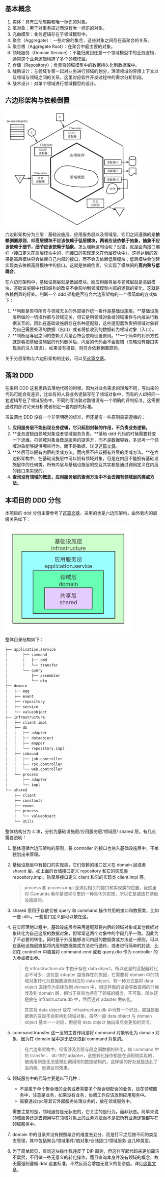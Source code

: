 ## 基本概念

1. 实体：具有生命周期和唯一标识的对象。
2. 值对象：用于对事务描述而没有唯一标识的对象。
3. 充血模型：业务逻辑存在于领域模型中。
4. 聚合（Aggregate）：一些对象的集合，这些对象之间存在高聚合的关系。
5. 聚合根（Aggregate Root）：在聚合中最主要的对象。
6. 领域服务（Domain Service）：不能归属到任意一个领域模型中的业务逻辑，通常这个业务逻辑横跨了多个领域模型。
7. 仓储（Repository）：负责将领域模型中的数据持久化到数据库中。
8. 战略设计：与领域专家一起对业务进行领域的划分，理清领域的界限上下文以及领域与领域之间的关系，这里对应软件开发过程中的需求分析阶段。
9. 战术设计：对单个领域进行领域模型的设计。

## 六边形架构与依赖倒置

<img src="assets/六边形架构.png" alt="六边形架构" style="zoom:50%;" />

六边形架构分为三层：基础设施层、应用服务层以及领域层，它们之间遵循的是**依赖倒置原则**，即**高层模块不应该依赖于低层模块，两者应该依赖于抽象，抽象不应该依赖于细节，细节应该依赖于抽象**。怎么理解这句话呢？没错，就是面向接口编程（接口定义在高层模块中的，而接口的实现定义在低层模块中）。这样达到的效果是高层模块只会依赖自己内部的接口，而不会去依赖低层模块；低层模块会创建实现类去依赖高层模块中的接口。这就是依赖倒置，它实现了模块间的**高内聚与低耦合**。

在六边形架构中，基础设施层就是低层模块，而应用服务层与领域层就是高层模块，基础设施层中代码结构的改变不会影响到领域模型内部的逻辑的变化，这就是依赖倒置的好处。判断一个 ddd 架构是否符合六边形架构的一个很简单的方式如下：

1. **判断是否将所有与领域无关的外部操作统一看作是基础设施层。**基础设施层所做的一切操作都与领域无关，但它是用领域对象或领域事件与内层进行数据交互的，因此在基础设施层存在各种适配器，这些适配器负责把领域对象转为自己需要处理的数据（出口）或者将接收到的数据转为领域对象（入口）。
2. **判断层与层之间的依赖关系是否符合依赖倒置原则。**一个简单的判断方式就是看把基础设施层的代码删掉后，内层的代码会不会报错（忽略没有接口实现类的注入错误），如果没有报错，则符合依赖倒置原则。

关于分层架构与六边形架构的比较，可以见[这篇文章](https://insights.thoughtworks.cn/from-sandwich-to-hexagon/)。

## 落地 DDD

在采用 DDD 这套思路去落地代码的时候，因为对业务需求的理解不同，写出来的代码可能会有差异，比如有的人将业务逻辑写在了领域对象中，而有的人却把同一套逻辑写在了领域服务中。不同的写法孰对孰错没有一个明确的评判标准，这需要通过内部讨论来分析或者制定一套内部的标准。

虽说落地 DDD 没有一个非常明确的标准，但还是有一些原则需要遵循的：

1. **应用服务层不能出现业务逻辑，它只起到封装的作用，不负责业务逻辑。**
2. **业务逻辑由领域对象或者领域服务负责。**落地 ddd 代码的时候需要转变一下思维，将领域对象当做是服务的提供方，而不是数据容器，多思考一个领域对象能够提供哪些行为，而不是数据，详见[这篇文章](https://insights.thoughtworks.cn/path-to-ddd/)。
3. **外层可以拥有内层的类或方法，而内层不应该拥有外层的类或方法。**在六边形架构中，在基础设施层中可以拥有领域对象，但是在内层不能拥有基础设施层中的任何类，所有内层与基础设施层的交互其实都是通过调用定义在内层的接口来实现的。
4. **查询没有领域的概念，应用服务层的查询方法中不会去拥有领域层的类或方法。**

## 本项目的 DDD 分包

本项目的 ddd 分包主要参考了[这篇文章](https://mp.weixin.qq.com/s/R-jBnPhWJHs7J-4CETV88A)，采用的也是六边形架构，由外到内的层级关系如下：

<img src="assets/层级关系.png" alt="层级关系" style="zoom:50%;" />

整体目录结构如下：

```latex
├── application.service
│       ├── command
│       │   ├── cmd
│       │   └── transfer
│       └── query
│           ├── assembler
│           └── dto
├── domain
│   ├── agg
│   ├── event
│   ├── repository
│   ├── service
│   └── valueobject
├── infrastructure
│   ├── client.impl
│   ├── db
│   │   ├── adapter
│   │   ├── dataobject
│   │   ├── mapper
│   │   └── repository.impl
│   ├── inbound
│   │   ├── job.controller
│   │   ├── rpc.controller
│   │   └── web.controller
│   └── process
│       ├── adapter
│       └── impl
└── shared
    ├── client
    ├── constants
    ├── enums
    ├── process
    │   └── valueobject
    └── utils
```

整体结构分为 4 块，分别为基础设施层/应用服务层/领域层/ shared 层，有几点需要说明：

1. 整体遵循六边形架构的原则，将 controller 的接口也纳入基础设施层中，不单独划出来管理。

2. 基础设施层中有接口的实现类，它们依赖的接口定义在 domain 层或者 shared 层。如上面的仓储接口定义 repository 和它的实现类 repository.impl，防腐层接口定义 client 和它的实现类 client.impl 等。

   > process 和 process.impl 是流程相关的接口和实现类的位置，我这里将 Camunda 看作是流程引擎的一种具体的实现，所以它是被放在基础设施层的。

3. shared 层用于存放会被 query 和 command 操作共用的接口和数据类，比如一些 utils，一些接口定义都可以放在这。

4. 在实际落地过程中，基础设施层会采用适配器将内层的领域对象或其他数据对象转化为自己这层的数据对象，但常常这两个对象中的字段几乎一致。因此为了不必要的转化，同时基于外层能够访问内层的数据类或方法这一原则，可以在基础设施层直接将内层的数据类或方法进行透传，或者进行简单的封装，比如在 controller 中直接将 command.cmd 或者 query.dto 作为 controller 的入参或者出参。

   > 在 infrastructure.db 中由于存在 data object，所以这里的适配器转化必不可少，这也是 adapter 路径存在的原因，它需要将 domain 中的领域对象转化为数据数据表对应的 data object。有一种方式是将 data object 直接作为实体放到 domain 中，但这样做的话会导致查询的时候涉及到 domain 层，相当于查询也拥有了领域的概念，不可取，所以还是放在 infrastructure.db 中，然后通过 adapter 做转化。
   >
   > 其实将 data object 放在 infrastructure.db 中也有一个好处，那就是数据表的变动不会影响到领域对象，虽然一般 data object 与 domain object 基本一一对应，但是将 data object 抽出来后会更加的灵活。

5. command.transfer 这一层的主要作用是将 command 对象转化为 domain 对象，因为在 domain 层中是无法获取到 command 对象的。

   > 在六边形架构中，经常涉及到层与层之间数据的转化，如 command 中的 transfer， db 中的 adapter，这些转化操作都是在调用侧实现的，被调用侧是无法感知到调用侧的数据结构的。这样做的好处就是达到了高内聚、低耦合的效果。

6. 领域服务中的代码主要是以下几种：

   - 不是属于单个聚合根的业务或者需要多个聚合根配合的业务，放在领域服务中，注意是业务，如果没有业务，协调工作应该放到应用服务中。
   - 需要通过rpc等其它外部服务处理业务的，放在领域服务中。

   需要注意的是，领域服务是无状态的，它关注的是行为，而非状态。简单来说领域服务还是去调用写在领域对象上的业务方法而不是把所有业务逻辑都写在领域服务中。

7. domain 中的目录并没有按照聚合的维度去划分，而是打平之后按不同的类型去管理，其中包括聚合/领域事件/值对象/仓储接口/领域服务 这几种类型。

8. 为了简单起见，查询这块操作我违反了 DIP 原则，但这样写起代码来更加简洁不累赘，不用做一些无意义的转化操作。而且查询本身并没有领域的概念，故无需强制遵循 ddd 这套标准，不然反而会增加无意义的复杂度。详见[这篇文章](https://mp.weixin.qq.com/s/R-jBnPhWJHs7J-4CETV88A)。